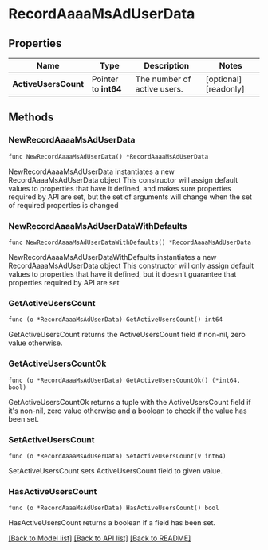 # RecordAaaaMsAdUserData

## Properties

Name | Type | Description | Notes
------------ | ------------- | ------------- | -------------
**ActiveUsersCount** | Pointer to **int64** | The number of active users. | [optional] [readonly] 

## Methods

### NewRecordAaaaMsAdUserData

`func NewRecordAaaaMsAdUserData() *RecordAaaaMsAdUserData`

NewRecordAaaaMsAdUserData instantiates a new RecordAaaaMsAdUserData object
This constructor will assign default values to properties that have it defined,
and makes sure properties required by API are set, but the set of arguments
will change when the set of required properties is changed

### NewRecordAaaaMsAdUserDataWithDefaults

`func NewRecordAaaaMsAdUserDataWithDefaults() *RecordAaaaMsAdUserData`

NewRecordAaaaMsAdUserDataWithDefaults instantiates a new RecordAaaaMsAdUserData object
This constructor will only assign default values to properties that have it defined,
but it doesn't guarantee that properties required by API are set

### GetActiveUsersCount

`func (o *RecordAaaaMsAdUserData) GetActiveUsersCount() int64`

GetActiveUsersCount returns the ActiveUsersCount field if non-nil, zero value otherwise.

### GetActiveUsersCountOk

`func (o *RecordAaaaMsAdUserData) GetActiveUsersCountOk() (*int64, bool)`

GetActiveUsersCountOk returns a tuple with the ActiveUsersCount field if it's non-nil, zero value otherwise
and a boolean to check if the value has been set.

### SetActiveUsersCount

`func (o *RecordAaaaMsAdUserData) SetActiveUsersCount(v int64)`

SetActiveUsersCount sets ActiveUsersCount field to given value.

### HasActiveUsersCount

`func (o *RecordAaaaMsAdUserData) HasActiveUsersCount() bool`

HasActiveUsersCount returns a boolean if a field has been set.


[[Back to Model list]](../README.md#documentation-for-models) [[Back to API list]](../README.md#documentation-for-api-endpoints) [[Back to README]](../README.md)


